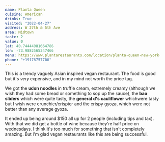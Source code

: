 ```yaml
---
name: Planta Queen
cuisine: American
drinks: True
visited: "2022-04-27"
address: W 27th & 5th Ave
area: Midtown
taste: 2
value: 0
lat: 40.74444081664786
lon: -73.9882565347466
menu: https://www.plantarestaurants.com/location/planta-queen-new-york-city/
phone: "+19176757700"
---
```


This is a trendy vaguely Asian inspired vegan restaurant. The food is good but it's *very* expensive, and in my mind not worth the price tag. 

We got the **udon noodles** in truffle cream, extremely creamy (although we wish they had some bread or something to sop up the sauce), the **bao sliders** which were quite tasty, the **general d's cauliflower** whichwere tasty but I wish were crunchier/crispier and the crispy gyoza, which were not better than any average gyoza.

It ended up being around $150 all up for 2 people (including tips and tax). With that we did get a bottle of wine because they're half price on wednesdays. I think it's too much for something that isn't completely amazing. But I'm glad vegan restaurants like this are being successful.
